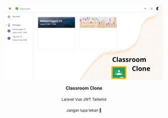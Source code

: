 ![image](./readme_asset/capture.png)
<p align="center"><strong>Classroom Clone</strong></p>
<p align="center"><sub>Laravel Vue JWT Tailwind</sub></p>
<p align="center"><sub>Jangan lupa tekan 🌟</sub></p>